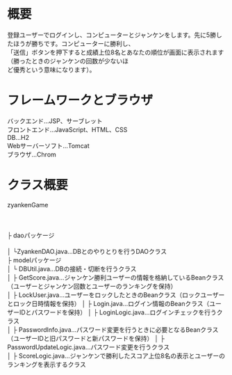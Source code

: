 # 概要
登録ユーザーでログインし、コンピューターとジャンケンをします。先に5勝したほうが勝ちです。コンピューターに勝利し、  
「送信」ボタンを押下すると成績上位8名とあなたの順位が画面に表示されます（勝ったときのジャンケンの回数が少ないほ  
ど優秀という意味になります）。  

# フレームワークとブラウザ  
バックエンド...JSP、サーブレット  
フロントエンド...JavaScript、HTML、CSS  
DB...H2  
Webサーバーソフト...Tomcat  
ブラウザ...Chrom  

# クラス概要  
zyankenGame  
<br><br><br>├ daoパッケージ  
<br>│       └ZyankenDAO.java...DBとのやりとりを行うDAOクラス  
   ├ modelパッケージ  
   │      └ DBUtil.java...DBの接続・切断を行うクラス  
   │      ├ GetScore.java...ジャンケン勝利ユーザーの情報を格納しているBeanクラス（ユーザーとジャンケン回数とユーザーのランキングを保持）  
   │      ├ LockUser.java...ユーザーをロックしたときのBeanクラス（ロックユーザーとロック日時情報を保持） 
   │      ├ Login.java...ログイン情報のBeanクラス（ユーザーIDとパスワードを保持）
   │      ├ LoginLogic.java...ログインチェックを行うクラス  
   │      ├ PasswordInfo.java...パスワード変更を行うときに必要となるBeanクラス（ユーザーIDと旧パスワードと新パスワードを保持）
   │      ├ PasswordUpdateLogic.java...パスワード変更を行うクラス  
   │      ├ ScoreLogic.java...ジャンケンで勝利したスコア上位8名の表示とユーザーのランキングを表示するクラス  


